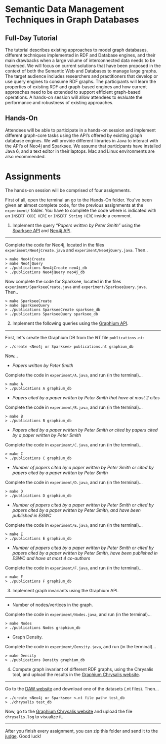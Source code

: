 Semantic Data Management Techniques in Graph Databases
======================================================

Full-Day Tutorial
-----------------

The tutorial describes existing approaches to model graph databases, different techniques implemented in RDF and Database engines, and their main drawbacks when a large volume of interconnected data needs to be traversed. We will focus on current solutions that have been proposed in the context of both the Semantic Web and Databases to manage large graphs. The target audience includes researchers and practitioners that develop or use query engines to consume RDF graphs. The participants will learn the properties of existing RDF and graph-based engines and how current approaches need to be extended to support  efficient graph-based  operations. A hands-on session will allow attendees to evaluate  the performance and robustness of existing approaches.

Hands-On
--------

Attendees will be able to participate in a hands-on session and implement different graph-core tasks using the API’s offered by existing graph database engines. We will provide different libraries in Java to interact with the API’s of Neo4j and Sparksee. We assume that participants have installed Java 6, and a text editor in their laptops. Mac and Linux environments are also recommended.

Assignments
===========

The hands-on session will be comprised of four assignments.

First of all, open the terminal an go to the Hands-On folder. You've been given an almost complete code, for the previous assignments at the `experiment/` folder. You have to complete the code where is indicated with an `INSERT CODE HERE` or `INSERT String HERE` inside a comment.

1) Implement the query “_Papers written by Peter Smith_” using the [Sparksee API](http://sparsity-technologies.com/downloads/javadoc-java/index.html) and [Neo4j API](http://api.neo4j.org/2.1.0-M01/).
----

Complete the code for Neo4j, located in the files `experiment/Neo4jCreate.java` and `experiment/Neo4jQuery.java`. Then..

	> make Neo4jCreate
	> make Neo4jQuery
	> ./publications Neo4jCreate neo4j_db
	> ./publications Neo4jQuery neo4j_db

Now complete the code for Sparksee, located in the files `experiment/SparkseeCreate.java` and `experiment/SparkseeQuery.java`. Then..

	> make SparkseeCreate
	> make SparkseeQuery
	> ./publications SparkseeCreate sparksee_db
	> ./publications SparkseeQuery sparksee_db

2) Implement the following queries using the [Graphium API](http://graphium.ldc.usb.ve).
----

First, let's create the Graphium DB from the _NT_ file `publications.nt`:

	> ./create <Neo4j or Sparksee> publications.nt graphium_db

Now...

* _Papers written by Peter Smith_

Complete the code in `experiment/A.java`, and run (in the terminal)...

	> make A
	> ./publications A graphium_db

* _Papers cited by a paper written by Peter Smith that have at most 2 cites_

Complete the code in `experiment/B.java`, and run (in the terminal)...

	> make B
	> ./publications B graphium_db

* _Papers cited by a paper written by Peter Smith or cited by papers cited by a paper written by Peter Smith_

Complete the code in `experiment/C.java`, and run (in the terminal)...

	> make C
	> ./publications C graphium_db

* _Number of papers cited by a paper written by Peter Smith or cited by papers cited by a paper written by Peter Smith_

Complete the code in `experiment/D.java`, and run (in the terminal)...

	> make D
	> ./publications D graphium_db

* _Number of papers cited by a paper written by Peter Smith or cited by papers cited by a paper written by Peter Smith, and have been published in ESWC_

Complete the code in `experiment/E.java`, and run (in the terminal)...

	> make E
	> ./publications E graphium_db

* _Number of papers cited by a paper written by Peter Smith or cited by papers cited by a paper written by Peter Smith, have been published in ESWC and have at most 4 co-authors_

Complete the code in `experiment/F.java`, and run (in the terminal)...

	> make F
	> ./publications F graphium_db

3) Implement graph invariants using the Graphium API.
----

* Number of nodes/vertices in the graph.

Complete the code in `experiment/Nodes.java`, and run (in the terminal)...

	> make Nodes
	> ./publications Nodes graphium_db

* Graph Density.

Complete the code in `experiment/Density.java`, and run (in the terminal)...

	> make Density
	> ./publications Density graphium_db

4) Compute graph invariant of different RDF graphs, using the Chrysalis tool, and upload the results in the [Graphium Chrysalis website](http://graphium.ldc.usb.ve/chrysalis/).
---

Go to the [DAW website](algo) and download one of the datasets (.nt files). Then...

	> ./create <Neo4j or Sparksee> <.nt file path> test_db
	> ./chrysalis test_db

Now, go to the [Graphium Chrysalis website](http://graphium.ldc.usb.ve/chrysalis/) and upload the file `chrysalis.log` to visualize it.


----

After you finish every assignment, you can zip this folder and send it to the [judge](mailto:graphium@ldc.usb.ve). Good luck!
